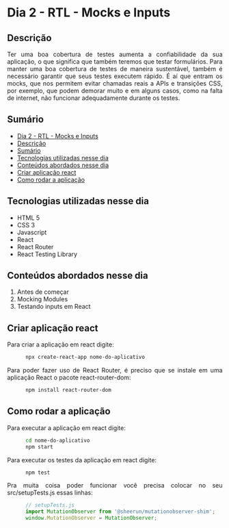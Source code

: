 # Dia 2 - RTL - Mocks e Inputs

## Descrição
<p align="justify">
      Ter uma boa cobertura de testes aumenta a confiabilidade da sua aplicação, o que significa que também teremos que testar formulários. Para manter uma boa cobertura de testes de maneira sustentável, também é necessário garantir que seus testes executem rápido. É aí que entram os mocks, que nos permitem evitar chamadas reais a APIs e transições CSS, por exemplo, que podem demorar muito e em alguns casos, como na falta de internet, não funcionar adequadamente durante os testes.
</p>

## Sumário
- [Dia 2 - RTL - Mocks e Inputs](#dia-2---rtl---mocks-e-inputs)
- [Descrição](#descrição)
- [Sumário](#sumário)
- [Tecnologias utilizadas nesse dia](#tecnologias-utilizadas-nesse-dia)
- [Conteúdos abordados nesse dia](#conteúdos-abordados-nesse-dia)
- [Criar aplicação react](#criar-aplicação-react)
- [Como rodar a aplicação](#como-rodar-a-aplicação)

## Tecnologias utilizadas nesse dia
- HTML 5
- CSS 3
- Javascript
- React
- React Router
- React Testing Library

## Conteúdos abordados nesse dia
1. Antes de começar
2. Mocking Modules
3. Testando inputs em React

## Criar aplicação react
<p align="justify">
      Para criar a aplicação em react digite:
</p>

```bash
      npx create-react-app nome-do-aplicativo
```
<p align="justify">
      Para poder fazer uso de React Router, é preciso que se instale em uma aplicação React o pacote react-router-dom:
</p>

```bash
      npm install react-router-dom
```

## Como rodar a aplicação
<p align="justify">
      Para executar a aplicação em react digite:
</p>

```bash
      cd nome-do-aplicativo
      npm start
```

<p align="justify">
      Para executar os testes da aplicação em react digite:
</p>

```bash
      npm test
```

<p align="justify">
      Pra muita coisa poder funcionar você precisa colocar no seu src/setupTests.js essas linhas:
</p>

```js
      // setupTests.js
      import MutationObserver from '@sheerun/mutationobserver-shim';
      window.MutationObserver = MutationObserver;
```
